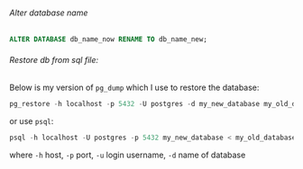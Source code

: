 ###### Alter database name
```sql
ALTER DATABASE db_name_now RENAME TO db_name_new;
```

###### Restore db from sql file:
Below is my version of `pg_dump` which I use to restore the database:

```sql
pg_restore -h localhost -p 5432 -U postgres -d my_new_database my_old_database.backup
```

or use `psql`:

```sql
psql -h localhost -U postgres -p 5432 my_new_database < my_old_database.backup
```

where `-h` host, `-p` port, `-u` login username, `-d` name of database